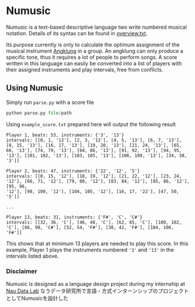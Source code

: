 # Numusic

Numusic is a text-based descriptive language two write numbered musical notation. Details of its syntax can be found in [overview.txt](https://github.com/ansharlubis/numusic/blob/master/overview.txt).

Its purpose currently is only to calculate the optimum assignment of the musical instrument [Angklung](https://en.wikipedia.org/wiki/Angklung) in a group. An angklung can only produce a specific tone, thus it requires a lot of people to perform songs. A score written in this language can easily be converted into a list of players with their assigned instruments and play intervals, free from conflicts.

## Using Numusic

Simply run `parse.py` with a score file

```python
python parse.py file/path
```

Using `example_score.txt` prepared here will output the following result

```
Player 1, beats: 53, instruments: {'3', '13'}
intervals: [[0, 1, '13'], [2, 3, '13'], [4, 5, '13'], [6, 7, '13'], [8, 15, '13'], [16, 17, '13'], [19, 20, '13'], [21, 24, '13'], [65, 66, '13'], [74, 79, '13'], [84, 86, '13'], [91, 92, '13'], [94, 95, '13'], [101, 102, '13'], [103, 105, '13'], [106, 109, '13'], [34, 38, '3']]

Player 2, beats: 47, instruments: {'22', '12', '5'}
intervals: [[0, 15, '12'], [18, 19, '12'], [21, 22, '12'], [23, 24, '12'], [66, 71, '12'], [79, 80, '12'], [83, 84, '12'], [85, 86, '12'], [95, 96, 
'12'], [98, 100, '12'], [104, 105, '12'], [16, 17, '22'], [47, 50, '5']]

...

Player 13, beats: 31, instruments: {'F#', 'C', 'C#'}
intervals: [[32, 36, 'C'], [46, 48, 'C'], [62, 65, 'C'], [100, 102, 'C'], [86, 90, 'C#'], [52, 54, 'F#'], [38, 42, 'F#'], [104, 106, 'F#']]
```

This shows that at minimum 13 players are needed to play this score. In this example, Player 1 plays the instruments numbered `'3'` and `'13'` in the intervals listed above.


### Disclaimer

Numusic is designed as a language design project during my internship at [Nau Data Lab](https://www.nau.co.jp/company/)
なうデータ研究所で言語・方式インターンシップのプロジェクトとしてNumusicを設計した